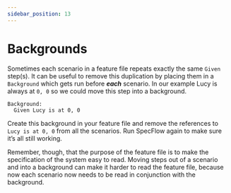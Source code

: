 ```yaml
---
sidebar_position: 13
---
```


# Backgrounds

Sometimes each scenario in a feature file repeats exactly the same `Given` step(s). It can be useful to remove this duplication by placing them in a `Background` which gets run before **_each_** scenario. In our example Lucy is always at `0, 0` so we could move this step into a background.

```gherkin
Background:
  Given Lucy is at 0, 0
```

Create this background in your feature file and remove the references to `Lucy is at 0, 0` from all the scenarios. Run SpecFlow again to make sure it’s all still working.

Remember, though, that the purpose of the feature file is to make the specification of the system easy to read. Moving steps out of a scenario and into a background can make it harder to read the feature file, because now each scenario now needs to be read in conjunction with the background.
